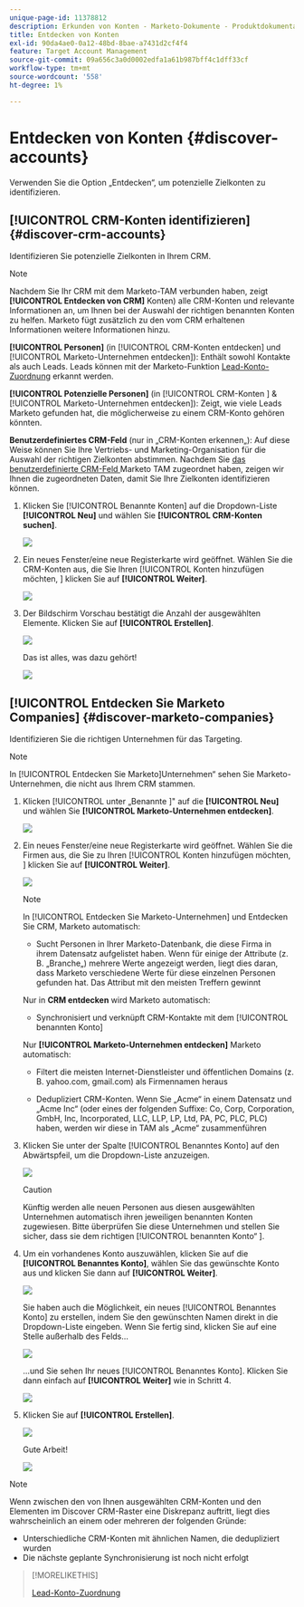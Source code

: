 ```yaml
---
unique-page-id: 11378812
description: Erkunden von Konten - Marketo-Dokumente - Produktdokumentation
title: Entdecken von Konten
exl-id: 90da4ae0-0a12-48bd-8bae-a7431d2cf4f4
feature: Target Account Management
source-git-commit: 09a656c3a0d0002edfa1a61b987bff4c1dff33cf
workflow-type: tm+mt
source-wordcount: '558'
ht-degree: 1%

---
```


# Entdecken von Konten {#discover-accounts}

Verwenden Sie die Option „Entdecken“, um potenzielle Zielkonten zu identifizieren.

## [!UICONTROL CRM-Konten identifizieren] {#discover-crm-accounts}

Identifizieren Sie potenzielle Zielkonten in Ihrem CRM.

>[!NOTE]
>
>Nachdem Sie Ihr CRM mit dem Marketo-TAM verbunden haben, zeigt **[!UICONTROL Entdecken von CRM]** Konten) alle CRM-Konten und relevante Informationen an, um Ihnen bei der Auswahl der richtigen benannten Konten zu helfen. Marketo fügt zusätzlich zu den vom CRM erhaltenen Informationen weitere Informationen hinzu.

**[!UICONTROL Personen]** (in [!UICONTROL CRM-Konten entdecken] und [!UICONTROL Marketo-Unternehmen entdecken]): Enthält sowohl Kontakte als auch Leads. Leads können mit der Marketo-Funktion [Lead-Konto-Zuordnung](/help/marketo/product-docs/target-account-management/target/named-accounts/lead-to-account-matching.md) erkannt werden.

**[!UICONTROL Potenzielle Personen]** (in [!UICONTROL CRM-Konten ] &amp; [!UICONTROL Marketo-Unternehmen entdecken]): Zeigt, wie viele Leads Marketo gefunden hat, die möglicherweise zu einem CRM-Konto gehören könnten.

**Benutzerdefiniertes CRM-Feld** (nur in „CRM-Konten erkennen„): Auf diese Weise können Sie Ihre Vertriebs- und Marketing-Organisation für die Auswahl der richtigen Zielkonten abstimmen. Nachdem Sie [das benutzerdefinierte CRM-Feld ](/help/marketo/product-docs/target-account-management/setup-tam/create-a-custom-field-for-crm-discovery.md) Marketo TAM zugeordnet haben, zeigen wir Ihnen die zugeordneten Daten, damit Sie Ihre Zielkonten identifizieren können.

1. Klicken Sie [!UICONTROL Benannte Konten] auf die Dropdown-Liste **[!UICONTROL Neu]** und wählen Sie **[!UICONTROL CRM-Konten suchen]**.

   ![](assets/disc-crm-one.png)

1. Ein neues Fenster/eine neue Registerkarte wird geöffnet. Wählen Sie die CRM-Konten aus, die Sie Ihren [!UICONTROL  Konten hinzufügen möchten, ] klicken Sie auf **[!UICONTROL Weiter]**.

   ![](assets/disc-crm-two.png)

1. Der Bildschirm Vorschau bestätigt die Anzahl der ausgewählten Elemente. Klicken Sie auf **[!UICONTROL Erstellen]**.

   ![](assets/disc-three.png)

   Das ist alles, was dazu gehört!

   ![](assets/disc-four.png)

## [!UICONTROL Entdecken Sie Marketo Companies] {#discover-marketo-companies}

Identifizieren Sie die richtigen Unternehmen für das Targeting.

>[!NOTE]
>
>In [!UICONTROL Entdecken Sie Marketo]Unternehmen“ sehen Sie Marketo-Unternehmen, die nicht aus Ihrem CRM stammen.

1. Klicken [!UICONTROL  unter „Benannte ]&quot; auf die **[!UICONTROL Neu]** und wählen Sie **[!UICONTROL Marketo-Unternehmen entdecken]**.

   ![](assets/one-1.png)

1. Ein neues Fenster/eine neue Registerkarte wird geöffnet. Wählen Sie die Firmen aus, die Sie zu Ihren [!UICONTROL  Konten hinzufügen möchten, ] klicken Sie auf **[!UICONTROL Weiter]**.

   ![](assets/disc-comp-two.png)

   >[!NOTE]
   >
   >In [!UICONTROL Entdecken Sie Marketo-Unternehmen] und Entdecken Sie CRM, Marketo automatisch:
   >
   >* Sucht Personen in Ihrer Marketo-Datenbank, die diese Firma in ihrem Datensatz aufgelistet haben. Wenn für einige der Attribute (z. B. „Branche„) mehrere Werte angezeigt werden, liegt dies daran, dass Marketo verschiedene Werte für diese einzelnen Personen gefunden hat. Das Attribut mit den meisten Treffern gewinnt
   >
   >Nur in **CRM entdecken** wird Marketo automatisch:
   >
   >* Synchronisiert und verknüpft CRM-Kontakte mit dem [!UICONTROL benannten Konto]
   >
   >Nur **[!UICONTROL Marketo-Unternehmen entdecken]** Marketo automatisch:
   >
   >* Filtert die meisten Internet-Dienstleister und öffentlichen Domains (z. B. yahoo.com, gmail.com) als Firmennamen heraus
   >
   >* Dedupliziert CRM-Konten. Wenn Sie „Acme“ in einem Datensatz und „Acme Inc“ (oder eines der folgenden Suffixe: Co, Corp, Corporation, GmbH, Inc, Incorporated, LLC, LLP, LP, Ltd, PA, PC, PLC, PLC) haben, werden wir diese in TAM als „Acme“ zusammenführen

1. Klicken Sie unter der Spalte [!UICONTROL Benanntes Konto] auf den Abwärtspfeil, um die Dropdown-Liste anzuzeigen.

   ![](assets/disc-comp-three.png)

   >[!CAUTION]
   >
   >Künftig werden alle neuen Personen aus diesen ausgewählten Unternehmen automatisch ihren jeweiligen benannten Konten zugewiesen. Bitte überprüfen Sie diese Unternehmen und stellen Sie sicher, dass sie dem richtigen [!UICONTROL benannten Konto“ ].

1. Um ein vorhandenes Konto auszuwählen, klicken Sie auf die **[!UICONTROL Benanntes Konto]**, wählen Sie das gewünschte Konto aus und klicken Sie dann auf **[!UICONTROL Weiter]**.

   ![](assets/disc-comp-four.png)

   Sie haben auch die Möglichkeit, ein neues [!UICONTROL Benanntes Konto] zu erstellen, indem Sie den gewünschten Namen direkt in die Dropdown-Liste eingeben. Wenn Sie fertig sind, klicken Sie auf eine Stelle außerhalb des Felds…

   ![](assets/disc-comp-five.png)

   …und Sie sehen Ihr neues [!UICONTROL Benanntes Konto]. Klicken Sie dann einfach auf **[!UICONTROL Weiter]** wie in Schritt 4.

   ![](assets/disc-comp-six.png)

1. Klicken Sie auf **[!UICONTROL Erstellen]**.

   ![](assets/disc-comp-seven.png)

   Gute Arbeit!

   ![](assets/disc-co-six.png)

>[!NOTE]
>
>Wenn zwischen den von Ihnen ausgewählten CRM-Konten und den Elementen im Discover CRM-Raster eine Diskrepanz auftritt, liegt dies wahrscheinlich an einem oder mehreren der folgenden Gründe:
>
>* Unterschiedliche CRM-Konten mit ähnlichen Namen, die dedupliziert wurden
>* Die nächste geplante Synchronisierung ist noch nicht erfolgt

>[!MORELIKETHIS]
>
>[Lead-Konto-Zuordnung](/help/marketo/product-docs/target-account-management/target/named-accounts/lead-to-account-matching.md)
